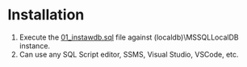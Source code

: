 # Installation

1. Execute the [01_instawdb.sql](01_instawdb.sql) file against (localdb)\MSSQLLocalDB instance.
2. Can use any SQL Script editor, SSMS, Visual Studio, VSCode, etc.
